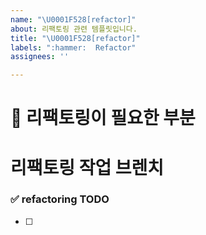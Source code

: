 ```yaml
---
name: "\U0001F528[refactor]"
about: 리팩토링 관련 템플릿입니다.
title: "\U0001F528[refactor]"
labels: ":hammer:  Refactor"
assignees: ''

---
```


# 🔨 리팩토링이 필요한 부분 

# 리팩토링 작업 브렌치
<!-- refactor/issue-47-->

### ✅ refactoring TODO
<!-- 리팩토링 튜두  -->
- [ ]

